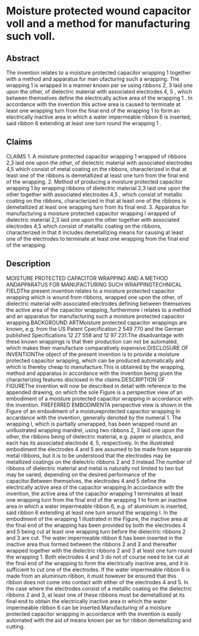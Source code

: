 # Moisture protected wound capacitor voll and a method for manufacturing such voll.

## Abstract
The invention relates to a moisture protected capacitor wrapping 1 together with a method and apparatus for man ufacturing such a wrapping. The wrapping 1 is wrapped in a manner known per se using ribbons 2, 3 laid one upon the other, of dielectric material with associated electrodes 4, 5 , which between themselves define the electrically active area of the wrapping 1 . In accordance with the invention this active area is caused to terminate at least one wrapping turn from the final end of the wrapping 1 to form an electrically inactive area in which a water impermeable ribbon 6 is inserted, said ribbon 6 extending at least one turn round the wrapping 1 .

## Claims
CLAIMS 1. A moisture protected capacitor wrapping 1 wrapped of ribbons 2,3 laid one upon the other, of dielectric material with associated electrodes 4,5 which consist of metal coating on the ribbons, characterized in that at least one of the ribbons is demetallized at least one turn from the final end of the wrapping. 2. Method of producing a moisture protected capacitor wrapping 1 by wrapping ribbons of dielectric material 2,3 laid one upon the other together with associated electrodes 4,5 , which consist of metallic coating on the ribbons, characterized in that at least one of the ribbons is demetallized at least one wrapping turn from its final end. 3. Apparatus for manufacturing a moisture protected capacitor wrapping l wrapped of dielectric material 2,3 laid one upon the other together with associated electrodes 4,5 which consist of metallic coating on the ribbons, characterized in that it includes demetallizing means for causing at least one of the electrodes to terminate at least one wrapping from the final end of the wrapping.

## Description
MOISTURE PROTECTED CAPACITOR WRAPPING AND A METHOD ANDAPPARATUS FOR MANUFACTURING SUCH WRAPPINGTECHNICAL FIELDThe present invention relates to a moisture protected capacitor wrapping which is wound from ribbons, wrapped one upon the other, of dielectric material with associated electrodes defining between themselves the active area of the capacitor wrapping, furthermore i relates to a method and an apparatus for manufacturing such a moisture protected capacitor wrapping.BACKGROUND ARTMoisture protected capacitor wrappings are known, e.g. from the US Patent Cpecification 2 549 770 and the German published Specifications 12 27 558 and 12 97 231.The disadvantage with these known wrappings is that their production can not be automated, which makes their manufacture comparatively expensive.DISCLOSURE OF INVENTIONThe object of the present invention is to provide a moisture protected capacitor wrapping, which can be produced automatically and which is thereby cheap to manufacture.This is obtained by the wrapping, method and apparatus in accordance with the invention being given the characterizing features disclosed in the claims.DESCRIPTION OF FIGUREThe invention will now be described in detail with reference to the appended drawing, on which the sole Figure is a perspective view of an embodiment of a moisture protected capacitor wrapping in accordance with the invention. PREFERRED EMBODIMENTA perspective view is shown in the Figure of an embodiment of a moistureprotected capacitor wrapping In accardance with the invention, generally denoted by the numeral 1. The wrapping l, which is partially unwrapped, has been wrapped round an unillustrated wrapping mandrel, using two ribbons 2, 3 laid one upon the other, the ribbons being of dielectric material, e.g. paper or plastics, and each has its associated electrode 4, 5, respectively. In the illustrated embodiment the electrodes 4 and 5 are assumed to be made from separate metal ribbons, but it is to be understood that the electrodes may be metallized coatings on the dielectric ribbons 2 and 3 instead.The number of ribbons of dielectric material and metal is naturally not limited to two but may be varied, depending on the desired performance of the capacitor.Between themselves, the electrodes 4 and 5 define the electrically active area of the capacitor wrapping.In accordance with the invention, the active area of the capacitor wrapping 1 terminates at least one wrapping turn from the final end of the wrapping 1 to form an inactive area in which a water impermeable ribbon 6, e.g. of aluminium is inserted, said ribbon 6 extending at least one turn around the wrapping l. In the embodiment of the wrapping 1 illustrated in the Figure, the inactive area at the final end of the wrapping has been provided by both the electrodes 4 and 5 being cut at least one wrapping turn before the dielectric ribbons 2 and 3 are cut. The water impermeable ribbon 6 has been inserted in the inactive area thus formed between the ribbons 2 and 3 and thereafter wrapped together with the dielectric ribbons 2 and 3 at least one turn round the wrapping 1. Both electrodes 4 and 3 do not of course need to be cut at the final end of the wrapping to form the electrically inactive area, and it is sufficient to cut one of the electrodes. If the water impermeable ribbon 6 is made from an aluminium ribbon, it must however be ensured that this ribbon does not come into contact with either of the electrodes 4 and 5. In the case where the electrodes consist of a metallic coating on the dielectric ribbons 2 and 3, at least one of these ribbons must be demetallized at its final end to obtain the electrically inactive area in which the water impermeable ribbon 6 can be inserted.Manufacturing of a moisture protected capacitor wrapping in accordance with the invention is easily automated with the aid of means known per se for ribbon demetallizing and cutting.